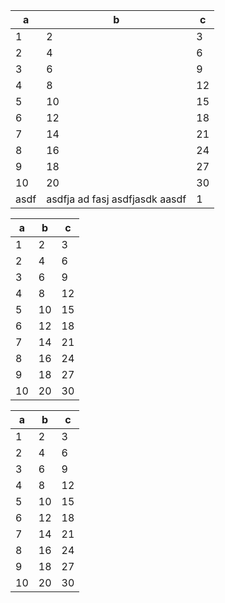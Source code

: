 | a    | b                              | c   |
| ---- | ------------------------------ | --- |
| 1    | 2                              | 3   |
| 2    | 4                              | 6   |
| 3    | 6                              | 9   |
| 4    | 8                              | 12  |
| 5    | 10                             | 15  |
| 6    | 12                             | 18  |
| 7    | 14                             | 21  |
| 8    | 16                             | 24  |
| 9    | 18                             | 27  |
| 10   | 20                             | 30  |
| asdf | asdfja ad fasj asdfjasdk aasdf | 1   |

<table>
<thead>
<th>a</th><th>b</th><th>c</th><thead>
<tbody>
<tr>
	<td>1</td>
	<td>2</td>
	<td>3</td>
</tr>
<tr>
	<td>2</td>
	<td>4</td>
	<td>6</td>
</tr>
<tr>
	<td>3</td>
	<td>6</td>
	<td>9</td>
</tr>
<tr>
	<td>4</td>
	<td>8</td>
	<td>12</td>
</tr>
<tr>
	<td>5</td>
	<td>10</td>
	<td>15</td>
</tr>
<tr>
	<td>6</td>
	<td>12</td>
	<td>18</td>
</tr>
<tr>
	<td>7</td>
	<td>14</td>
	<td>21</td>
</tr>
<tr>
	<td>8</td>
	<td>16</td>
	<td>24</td>
</tr>
<tr>
	<td>9</td>
	<td>18</td>
	<td>27</td>
</tr>
<tr>
	<td>10</td>
	<td>20</td>
	<td>30</td>
</tr>
</tbody>
</table>

<table class="table-striped" style="width: 100%">
<thead>
<th>a</th><th>b</th><th>c</th><thead>
<tbody>
<tr>
	<td>1</td>
	<td>2</td>
	<td>3</td>
</tr>
<tr>
	<td>2</td>
	<td>4</td>
	<td>6</td>
</tr>
<tr>
	<td>3</td>
	<td>6</td>
	<td>9</td>
</tr>
<tr>
	<td>4</td>
	<td>8</td>
	<td>12</td>
</tr>
<tr>
	<td>5</td>
	<td>10</td>
	<td>15</td>
</tr>
<tr>
	<td>6</td>
	<td>12</td>
	<td>18</td>
</tr>
<tr>
	<td>7</td>
	<td>14</td>
	<td>21</td>
</tr>
<tr>
	<td>8</td>
	<td>16</td>
	<td>24</td>
</tr>
<tr>
	<td>9</td>
	<td>18</td>
	<td>27</td>
</tr>
<tr>
	<td>10</td>
	<td>20</td>
	<td>30</td>
</tr>
</tbody>
</table>
